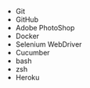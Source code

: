 -   Git
-   GitHub
-   Adobe PhotoShop
-   Docker
-   Selenium WebDriver
-   Cucumber
-   bash
-   zsh
-   Heroku
